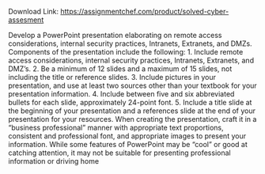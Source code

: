 Download Link: https://assignmentchef.com/product/solved-cyber-assesment
<br>
<p class="title">Develop a PowerPoint presentation elaborating on remote access considerations, internal security practices, Intranets, Extranets, and DMZs. Components of the presentation include the following: 1. Include remote access considerations, internal security practices, Intranets, Extranets, and DMZ’s. 2. Be a minimum of 12 slides and a maximum of 15 slides, not including the title or reference slides. 3. Include pictures in your presentation, and use at least two sources other than your textbook for your presentation information. 4. Include between five and six abbreviated bullets for each slide, approximately 24-point font. 5. Include a title slide at the beginning of your presentation and a references slide at the end of your presentation for your resources. When creating the presentation, craft it in a “business professional” manner with appropriate text proportions, consistent and professional font, and appropriate images to present your information. While some features of PowerPoint may be “cool” or good at catching attention, it may not be suitable for presenting professional information or driving home